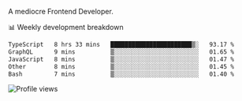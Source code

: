 A mediocre Frontend Developer.

📊 Weekly development breakdown
<!--START_SECTION:waka-->

```txt
TypeScript   8 hrs 33 mins   ███████████████████████▒░   93.17 %
GraphQL      9 mins          ▒░░░░░░░░░░░░░░░░░░░░░░░░   01.65 %
JavaScript   8 mins          ▒░░░░░░░░░░░░░░░░░░░░░░░░   01.47 %
Other        8 mins          ▒░░░░░░░░░░░░░░░░░░░░░░░░   01.45 %
Bash         7 mins          ▒░░░░░░░░░░░░░░░░░░░░░░░░   01.40 %
```

<!--END_SECTION:waka-->

<img src="https://gpvc.arturio.dev/iqbalfasri" alt="Profile views"/>
